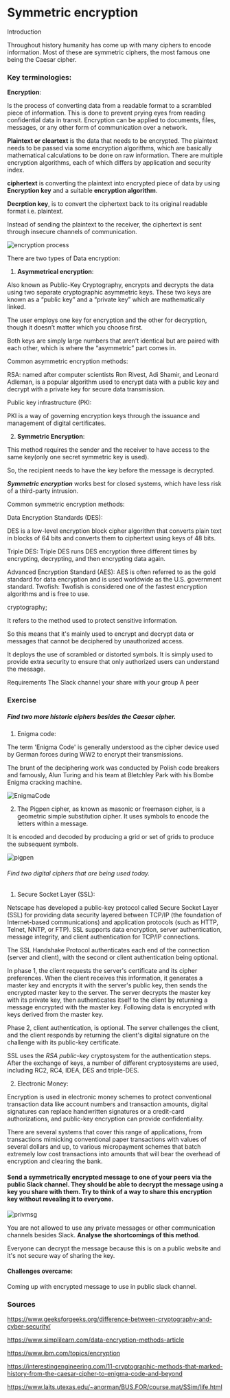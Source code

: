 # Symmetric encryption

Introduction

Throughout history humanity has come up with many ciphers to encode information. Most of these are symmetric ciphers, the most famous one being the Caesar cipher.

### Key terminologies:


**Encryption**:

Is the process of converting data from a readable format to a scrambled piece of information. This is done to prevent prying eyes from reading confidential data in transit. Encryption can be applied to documents, files, messages, or any other form of communication over a network.

**Plaintext or cleartext** is the data that needs to be encrypted. The plaintext needs to be passed via some encryption algorithms, which are basically mathematical calculations to be done on raw information. There are multiple encryption algorithms, each of which differs by application and security index.

**ciphertext** is converting the plaintext into encrypted piece of data by using **Encryption key** and a suitable **encryption algorithm**.

**Decrption key**, is to convert the ciphertext back to its original readable format i.e. plaintext.

Instead of sending the plaintext to the receiver, the ciphertext is sent through insecure channels of communication. 

![encryption process](../00_includes/encr_data.png)


There are two types of Data encryption:


1. **Asymmetrical encryption**:

Also known as Public-Key Cryptography, encrypts and decrypts the data using two separate cryptographic asymmetric keys. These two keys are known as a “public key” and a “private key” which are mathematically linked.

The user employs one key for encryption and the other for decryption, though it doesn’t matter which you choose first.

Both keys are simply large numbers that aren’t identical but are paired with each other, which is where the “asymmetric” part comes in.

Common asymmetric encryption methods:

RSA: named after computer scientists Ron Rivest, Adi Shamir, and Leonard Adleman, is a popular algorithm used to encrypt data with a public key and decrypt with a private key for secure data transmission.


Public key infrastructure (PKI:

PKI is a way of governing encryption keys through the issuance and management of digital certificates.

2. **Symmetric Encryption**:

This method requires the sender and the receiver to have access to the same key(only one secret symmetric key is used). 

So, the recipient needs to have the key before the message is decrypted. 

***Symmetric encryption*** works best for closed systems, which have less risk of a third-party intrusion.

Common symmetric encryption methods:

Data Encryption Standards (DES):

DES is a low-level encryption block cipher algorithm that converts plain text in blocks of 64 bits and converts them to ciphertext using keys of 48 bits. 

Triple DES: Triple DES runs DES encryption three different times by encrypting, decrypting, and then encrypting data again.

Advanced Encryption Standard (AES): AES is often referred to as the gold standard for data encryption and is used worldwide as the U.S. government standard.
Twofish: Twofish is considered one of the fastest encryption algorithms and is free to use.







cryptography; 

It refers to the method used to protect sensitive information. 

So this means that it's mainly used to encrypt and decrypt data or messages that cannot be deciphered by unauthorized access. 

It deploys the use of scrambled or distorted symbols. It is simply used to provide extra security to ensure that only authorized users can understand the message. 

 


Requirements
The Slack channel your share with your group
A peer

### Exercise
##### Find two more historic ciphers besides the Caesar cipher.

1. Enigma code:

The term 'Enigma Code' is generally understood as the cipher device used by German forces during WW2 to encrypt their transmissions.

The brunt of the deciphering work was conducted by Polish code breakers and famously, Alun Turing and his team at Bletchley Park with his Bombe Enigma cracking machine.

![EnigmaCode](../00_includes/ALAN-TURING-Enigma.jpg)

2. The Pigpen cipher, as known as masonic or freemason cipher, is a geometric simple substitution cipher. It uses symbols to encode the letters within a message.

It is encoded and decoded by producing a grid or set of grids to produce the subsequent symbols.

![pigpen](../00_includes/code_pigpen_resize.jpg)


###### Find two digital ciphers that are being used today.

1. Secure Socket Layer (SSL):

Netscape has developed a public-key protocol called Secure Socket Layer (SSL) for providing data security layered between TCP/IP (the foundation of Internet-based communications) and application protocols (such as HTTP, Telnet, NNTP, or FTP). SSL supports data encryption, server authentication, message integrity, and client authentication for TCP/IP connections.

The SSL Handshake Protocol authenticates each end of the connection (server and client), with the second or client authentication being optional. 

In phase 1, the client requests the server's certificate and its cipher preferences. When the client receives this information, it generates a master key and encrypts it with the server's public key, then sends the encrypted master key to the server. The server decrypts the master key with its private key, then authenticates itself to the client by returning a message encrypted with the master key. Following data is encrypted with keys derived from the master key. 

Phase 2, client authentication, is optional. The server challenges the client, and the client responds by returning the client's digital signature on the challenge with its public-key certificate.

SSL uses the *RSA public-key* cryptosystem for the authentication steps. After the exchange of keys, a number of different cryptosystems are used, including RC2, RC4, IDEA, DES and triple-DES.

2. Electronic Money:

Encryption is used in electronic money schemes to protect conventional transaction data like account numbers and transaction amounts, digital signatures can replace handwritten signatures or a credit-card authorizations, and public-key encryption can provide confidentiality. 

There are several systems that cover this range of applications, from transactions mimicking conventional paper transactions with values of several dollars and up, to various micropayment schemes that batch extremely low cost transactions into amounts that will bear the overhead of encryption and clearing the bank.

#### Send a symmetrically encrypted message to one of your peers via the public Slack channel. They should be able to decrypt the message using a key you share with them. Try to think of a way to share this encryption key without revealing it to everyone. 

![privmsg](../00_includes/keymessSEC04.png)

You are not allowed to use any private messages or other communication channels besides Slack. **Analyse the shortcomings of this method**.

Everyone can decrypt the message because this is on a public website and it's not secure way of sharing the key.
#### Challenges overcame:

Coming up with encrypted message to use in public slack channel.

### Sources

https://www.geeksforgeeks.org/difference-between-cryptography-and-cyber-security/

https://www.simplilearn.com/data-encryption-methods-article

https://www.ibm.com/topics/encryption

https://interestingengineering.com/11-cryptographic-methods-that-marked-history-from-the-caesar-cipher-to-enigma-code-and-beyond


https://www.laits.utexas.edu/~anorman/BUS.FOR/course.mat/SSim/life.html
